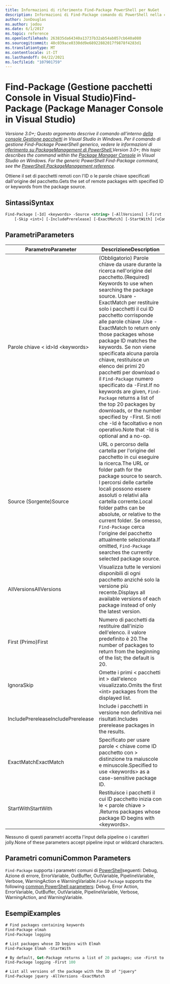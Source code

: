 ```yaml
---
title: Informazioni di riferimento Find-Package PowerShell per NuGet
description: Informazioni di Find-Package comando di PowerShell nella console Gestione pacchetti NuGet in Visual Studio.
author: JonDouglas
ms.author: jodou
ms.date: 6/1/2017
ms.topic: reference
ms.openlocfilehash: 263835da64340a13737b32ab54ab057cb640a080
ms.sourcegitcommit: 40c039ace0330dd9e68922882017f9878f4283d1
ms.translationtype: MT
ms.contentlocale: it-IT
ms.lasthandoff: 04/22/2021
ms.locfileid: "107901759"
---
```

# <a name="find-package-package-manager-console-in-visual-studio"></a><span data-ttu-id="27539-103">Find-Package (Gestione pacchetti Console in Visual Studio)</span><span class="sxs-lookup"><span data-stu-id="27539-103">Find-Package (Package Manager Console in Visual Studio)</span></span>

<span data-ttu-id="27539-104">*Versione 3.0+; Questo argomento descrive il comando all'interno [della console Gestione pacchetti](../../consume-packages/install-use-packages-powershell.md) in Visual Studio in Windows. Per il comando di gestione Find-Package PowerShell generico, vedere le informazioni di [riferimento su PackageManagement di PowerShell.](/powershell/module/packagemanagement)*</span><span class="sxs-lookup"><span data-stu-id="27539-104">*Version 3.0+; this topic describes the command within the [Package Manager Console](../../consume-packages/install-use-packages-powershell.md) in Visual Studio on Windows. For the generic PowerShell Find-Package command, see the [PowerShell PackageManagement reference](/powershell/module/packagemanagement).*</span></span>

<span data-ttu-id="27539-105">Ottiene il set di pacchetti remoti con l'ID o le parole chiave specificati dall'origine del pacchetto.</span><span class="sxs-lookup"><span data-stu-id="27539-105">Gets the set of remote packages with specified ID or keywords from the package source.</span></span>

## <a name="syntax"></a><span data-ttu-id="27539-106">Sintassi</span><span class="sxs-lookup"><span data-stu-id="27539-106">Syntax</span></span>

```ps
Find-Package [-Id] <keywords> -Source <string> [-AllVersions] [-First [<int>]]
    [-Skip <int>] [-IncludePrerelease] [-ExactMatch] [-StartWith] [<CommonParameters>]
```

## <a name="parameters"></a><span data-ttu-id="27539-107">Parametri</span><span class="sxs-lookup"><span data-stu-id="27539-107">Parameters</span></span>

| <span data-ttu-id="27539-108">Parametro</span><span class="sxs-lookup"><span data-stu-id="27539-108">Parameter</span></span> | <span data-ttu-id="27539-109">Descrizione</span><span class="sxs-lookup"><span data-stu-id="27539-109">Description</span></span> |
| --- | --- |
| <span data-ttu-id="27539-110">Parole chiave &lt; id&gt;</span><span class="sxs-lookup"><span data-stu-id="27539-110">Id &lt;keywords&gt;</span></span> | <span data-ttu-id="27539-111">(Obbligatorio) Parole chiave da usare durante la ricerca nell'origine del pacchetto.</span><span class="sxs-lookup"><span data-stu-id="27539-111">(Required) Keywords to use when searching the package source.</span></span> <span data-ttu-id="27539-112">Usare -ExactMatch per restituire solo i pacchetti il cui ID pacchetto corrisponde alle parole chiave .</span><span class="sxs-lookup"><span data-stu-id="27539-112">Use -ExactMatch to return only those packages whose package ID matches the keywords.</span></span> <span data-ttu-id="27539-113">Se non viene specificata alcuna parola chiave, restituisce un elenco dei primi 20 pacchetti per download o il `Find-Package` numero specificato da -First.</span><span class="sxs-lookup"><span data-stu-id="27539-113">If no keywords are given, `Find-Package` returns a list of the top 20 packages by downloads, or the number specified by -First.</span></span> <span data-ttu-id="27539-114">Si noti che -Id è facoltativo e non operativo.</span><span class="sxs-lookup"><span data-stu-id="27539-114">Note that -Id is optional and a no-op.</span></span> |
| <span data-ttu-id="27539-115">Source (Sorgente)</span><span class="sxs-lookup"><span data-stu-id="27539-115">Source</span></span> | <span data-ttu-id="27539-116">URL o percorso della cartella per l'origine del pacchetto in cui eseguire la ricerca.</span><span class="sxs-lookup"><span data-stu-id="27539-116">The URL or folder path for the package source to search.</span></span> <span data-ttu-id="27539-117">I percorsi delle cartelle locali possono essere assoluti o relativi alla cartella corrente.</span><span class="sxs-lookup"><span data-stu-id="27539-117">Local folder paths can be absolute, or relative to the current folder.</span></span> <span data-ttu-id="27539-118">Se omesso, `Find-Package` cerca l'origine del pacchetto attualmente selezionata.</span><span class="sxs-lookup"><span data-stu-id="27539-118">If omitted, `Find-Package` searches the currently selected package source.</span></span> |
| <span data-ttu-id="27539-119">AllVersions</span><span class="sxs-lookup"><span data-stu-id="27539-119">AllVersions</span></span> | <span data-ttu-id="27539-120">Visualizza tutte le versioni disponibili di ogni pacchetto anziché solo la versione più recente.</span><span class="sxs-lookup"><span data-stu-id="27539-120">Displays all available versions of each package instead of only the latest version.</span></span> |
| <span data-ttu-id="27539-121">First (Primo)</span><span class="sxs-lookup"><span data-stu-id="27539-121">First</span></span> | <span data-ttu-id="27539-122">Numero di pacchetti da restituire dall'inizio dell'elenco. il valore predefinito è 20.</span><span class="sxs-lookup"><span data-stu-id="27539-122">The number of packages to return from the beginning of the list; the default is 20.</span></span> |
| <span data-ttu-id="27539-123">Ignora</span><span class="sxs-lookup"><span data-stu-id="27539-123">Skip</span></span> | <span data-ttu-id="27539-124">Omette i primi &lt; pacchetti int &gt; dall'elenco visualizzato.</span><span class="sxs-lookup"><span data-stu-id="27539-124">Omits the first &lt;int&gt; packages from the displayed list.</span></span>  |
| <span data-ttu-id="27539-125">IncludePrerelease</span><span class="sxs-lookup"><span data-stu-id="27539-125">IncludePrerelease</span></span> | <span data-ttu-id="27539-126">Include i pacchetti in versione non definitiva nei risultati.</span><span class="sxs-lookup"><span data-stu-id="27539-126">Includes prerelease packages in the results.</span></span> |
| <span data-ttu-id="27539-127">ExactMatch</span><span class="sxs-lookup"><span data-stu-id="27539-127">ExactMatch</span></span> | <span data-ttu-id="27539-128">Specificato per usare parole &lt; chiave come ID pacchetto con &gt; distinzione tra maiuscole e minuscole.</span><span class="sxs-lookup"><span data-stu-id="27539-128">Specified to use &lt;keywords&gt; as a case-sensitive package ID.</span></span> |
| <span data-ttu-id="27539-129">StartWith</span><span class="sxs-lookup"><span data-stu-id="27539-129">StartWith</span></span> | <span data-ttu-id="27539-130">Restituisce i pacchetti il cui ID pacchetto inizia con le &lt; parole chiave &gt; .</span><span class="sxs-lookup"><span data-stu-id="27539-130">Returns packages whose package ID begins with &lt;keywords&gt;.</span></span> |

<span data-ttu-id="27539-131">Nessuno di questi parametri accetta l'input della pipeline o i caratteri jolly.</span><span class="sxs-lookup"><span data-stu-id="27539-131">None of these parameters accept pipeline input or wildcard characters.</span></span>

## <a name="common-parameters"></a><span data-ttu-id="27539-132">Parametri comuni</span><span class="sxs-lookup"><span data-stu-id="27539-132">Common Parameters</span></span>

<span data-ttu-id="27539-133">`Find-Package` supporta i parametri comuni di [PowerShell](/powershell/module/microsoft.powershell.core/about/about_commonparameters)seguenti: Debug, Azione di errore, ErrorVariable, OutBuffer, OutVariable, PipelineVariable, Verbose, WarningAction e WarningVariable.</span><span class="sxs-lookup"><span data-stu-id="27539-133">`Find-Package` supports the following [common PowerShell parameters](/powershell/module/microsoft.powershell.core/about/about_commonparameters): Debug, Error Action, ErrorVariable, OutBuffer, OutVariable, PipelineVariable, Verbose, WarningAction, and WarningVariable.</span></span>

## <a name="examples"></a><span data-ttu-id="27539-134">Esempi</span><span class="sxs-lookup"><span data-stu-id="27539-134">Examples</span></span>

```ps
# Find packages containing keywords
Find-Package elmah
Find-Package logging

# List packages whose ID begins with Elmah
Find-Package Elmah -StartWith

# By default, Get-Package returns a list of 20 packages; use -First to show more
Find-Package logging -First 100

# List all versions of the package with the ID of "jquery"
Find-Package jquery -AllVersions -ExactMatch
```